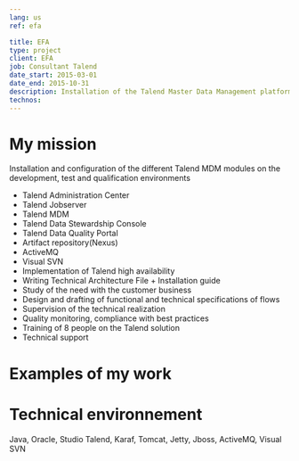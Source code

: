 ```yaml
---
lang: us
ref: efa

title: EFA
type: project
client: EFA
job: Consultant Talend
date_start: 2015-03-01
date_end: 2015-10-31
description: Installation of the Talend Master Data Management platform, Study and technical design of flows for the integration of financial data from external clients, Training
technos:
---
```

# My mission

Installation and configuration of the different Talend MDM modules on the development, test and qualification environments
- Talend Administration Center
- Talend Jobserver
- Talend MDM
- Talend Data Stewardship Console
- Talend Data Quality Portal
- Artifact repository(Nexus)
- ActiveMQ
- Visual SVN
- Implementation of Talend high availability
- Writing Technical Architecture File + Installation guide
- Study of the need with the customer business
- Design and drafting of functional and technical specifications of flows
- Supervision of the technical realization
- Quality monitoring, compliance with best practices
- Training of 8 people on the Talend solution
- Technical support

# Examples of my work

# Technical environnement
Java, Oracle, Studio Talend, Karaf, Tomcat, Jetty, Jboss, ActiveMQ, Visual SVN